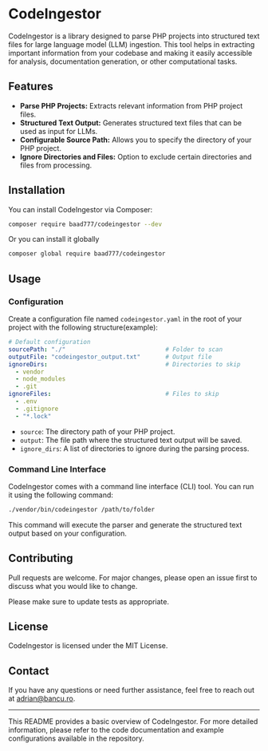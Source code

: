 # CodeIngestor

CodeIngestor is a library designed to parse PHP projects into structured text files for large language model (LLM) ingestion. This tool helps in extracting important information from your codebase and making it easily accessible for analysis, documentation generation, or other computational tasks.

## Features

- **Parse PHP Projects:** Extracts relevant information from PHP project files.
- **Structured Text Output:** Generates structured text files that can be used as input for LLMs.
- **Configurable Source Path:** Allows you to specify the directory of your PHP project.
- **Ignore Directories and Files:** Option to exclude certain directories and files from processing.

## Installation

You can install CodeIngestor via Composer:

```sh
composer require baad777/codeingestor --dev
```

Or you can install it globally

```sh
composer global require baad777/codeingestor
```

## Usage

### Configuration

Create a configuration file named `codeingestor.yaml` in the root of your project with the following structure(example):

```yaml
# Default configuration
sourcePath: "./"                            # Folder to scan
outputFile: "codeingestor_output.txt"       # Output file
ignoreDirs:                                 # Directories to skip
  - vendor
  - node_modules
  - .git
ignoreFiles:                                # Files to skip
  - .env
  - .gitignore
  - "*.lock"
```

- `source`: The directory path of your PHP project.
- `output`: The file path where the structured text output will be saved.
- `ignore_dirs`: A list of directories to ignore during the parsing process.

### Command Line Interface

CodeIngestor comes with a command line interface (CLI) tool. You can run it using the following command:

```sh
./vendor/bin/codeingestor /path/to/folder
```

This command will execute the parser and generate the structured text output based on your configuration.

## Contributing

Pull requests are welcome. For major changes, please open an issue first to discuss what you would like to change.

Please make sure to update tests as appropriate.

## License

CodeIngestor is licensed under the MIT License.

## Contact

If you have any questions or need further assistance, feel free to reach out at [adrian@bancu.ro](mailto:adrian@bancu.ro).

---

This README provides a basic overview of CodeIngestor. For more detailed information, please refer to the code documentation and example configurations available in the repository.